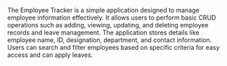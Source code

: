 The Employee Tracker is a simple application designed to manage employee information 
effectively. It allows users to perform basic CRUD operations such as adding, viewing, 
updating, and deleting employee records and leave management. The application stores details like employee 
name, ID, designation, department, and contact information. Users can search and filter 
employees based on specific criteria for easy access and can apply leaves.
